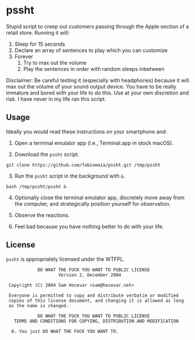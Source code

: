 # pssht

Stupid script to creep out customers passing through the Apple section of a retail store. Running it will:

1. Sleep for 15 seconds
2. Declare an array of sentences to play which you can customize
3. Forever
    1. Try to max out the volume
    2. Play the sentences in order with random sleeps inbetween

Disclaimer: Be careful testing it (especially with headphones) because it will max out the volume of your sound output device. You have to be really immature and bored with your life to do this. Use at your own discretion and risk. I have never in my life ran this script.

## Usage

Ideally you would read these instructions on your smartphone and:

1. Open a terminal emulator app (i.e., Terminal.app in stock macOS).

2. Download the `pssht` script.

```
git clone https://github.com/fabiomaia/pssht.git /tmp/pssht
```

3. Run the `pssht` script in the background with `&`.

```
bash /tmp/pssht/pssht &
```

4. Optionally close the terminal emulator app, discretely move away from the computer, and strategically position yourself for observation.

5. Observe the reactions.

6. Feel bad because you have nothing better to do with your life.

## License

`pssht` is appropriately licensed under the WTFPL.

```
            DO WHAT THE FUCK YOU WANT TO PUBLIC LICENSE
                    Version 2, December 2004

 Copyright (C) 2004 Sam Hocevar <sam@hocevar.net>

 Everyone is permitted to copy and distribute verbatim or modified
 copies of this license document, and changing it is allowed as long
 as the name is changed.

            DO WHAT THE FUCK YOU WANT TO PUBLIC LICENSE
   TERMS AND CONDITIONS FOR COPYING, DISTRIBUTION AND MODIFICATION

  0. You just DO WHAT THE FUCK YOU WANT TO.
```
